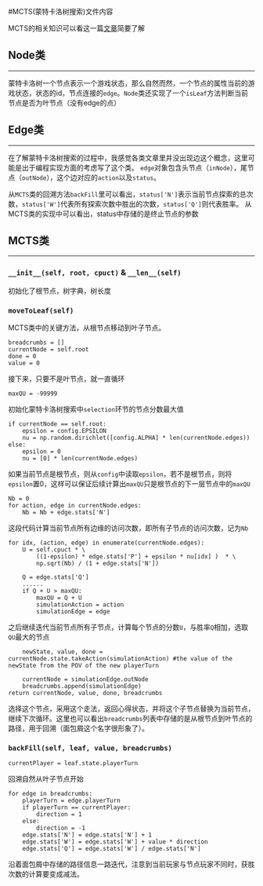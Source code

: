 #MCTS(蒙特卡洛树搜索)文件内容

MCTS的相关知识可以看这一篇[文章](https://zhuanlan.zhihu.com/p/25345778)简要了解

## Node类
***
蒙特卡洛树一个节点表示一个游戏状态，那么自然而然，一个节点的属性当前的游戏状态，状态的id，节点连接的`edge`。`Node`类还实现了一个`isLeaf`方法判断当前节点是否为叶节点（没有edge的点）

## Edge类
***
在了解蒙特卡洛树搜索的过程中，我感觉各类文章里并没出现边这个概念，这里可能是出于编程实现方面的考虑写了这个类。
`edge`对象包含头节点（`inNode`），尾节点（`outNode`），这个边对应的`action`以及`status`。

从`MCTS`类的回溯方法`backFill`里可以看出，`status['N']`表示当前节点探索的总次数，`status['W']`代表所有探索次数中胜出的次数，`status['Q']`则代表胜率。
从MCTS类的实现中可以看出，status中存储的是终止节点的参数



## MCTS类
***
### `__init__(self, root, cpuct)` & `__len__(self)`
初始化了根节点，树字典，树长度

### `moveToLeaf(self)`
MCTS类中的关键方法，从根节点移动到叶子节点。

    breadcrumbs = []
    currentNode = self.root
    done = 0
    value = 0

接下来，只要不是叶节点，就一直循环

    maxQU = -99999
初始化蒙特卡洛树搜索中`selection`环节的节点分数最大值

    if currentNode == self.root:
        epsilon = config.EPSILON
        nu = np.random.dirichlet([config.ALPHA] * len(currentNode.edges))
    else:
        epsilon = 0
        nu = [0] * len(currentNode.edges)
如果当前节点是根节点，则从`config`中读取`epsilon`，若不是根节点，则将`epsilon`置0，这样可以保证后续计算出`maxQU`只是根节点的下一层节点中的`maxQU`

    Nb = 0
    for action, edge in currentNode.edges:
        Nb = Nb + edge.stats['N']
这段代码计算当前节点所有边缘的访问次数，即所有子节点的访问次数，记为`Nb`

    for idx, (action, edge) in enumerate(currentNode.edges):
        U = self.cpuct * \
            ((1-epsilon) * edge.stats['P'] + epsilon * nu[idx] )  * \
            np.sqrt(Nb) / (1 + edge.stats['N'])
        
        Q = edge.stats['Q']
        ......
        if Q + U > maxQU:
            maxQU = Q + U
            simulationAction = action
            simulationEdge = edge
之后继续迭代当前节点所有子节点，计算每个节点的分数`U`，与胜率`Q`相加，选取`QU`最大的节点

        newState, value, done = currentNode.state.takeAction(simulationAction) #the value of the newState from the POV of the new playerTurn

        currentNode = simulationEdge.outNode
        breadcrumbs.append(simulationEdge)
    return currentNode, value, done, breadcrumbs
选择这个节点，采用这个走法，返回心得状态，并将这个子节点替换为当前节点，继续下次循环。这里也可以看出`breadcrumbs`列表中存储的是从根节点到叶节点的路径，用于回溯（面包屑这个名字很形象了）。

### `backFill(self, leaf, value, breadcrumbs)`

    currentPlayer = leaf.state.playerTurn
回溯自然从叶子节点开始

    for edge in breadcrumbs:
        playerTurn = edge.playerTurn
        if playerTurn == currentPlayer:
            direction = 1
        else:
            direction = -1
        edge.stats['N'] = edge.stats['N'] + 1
        edge.stats['W'] = edge.stats['W'] + value * direction
        edge.stats['Q'] = edge.stats['W'] / edge.stats['N']
沿着面包屑中存储的路径信息一路迭代，注意到当前玩家与节点玩家不同时，获胜次数的计算要变成减法。